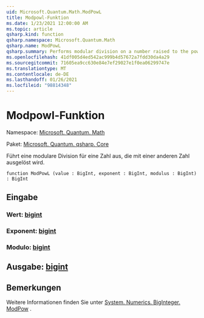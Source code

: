 ```yaml
---
uid: Microsoft.Quantum.Math.ModPowL
title: Modpowl-Funktion
ms.date: 1/23/2021 12:00:00 AM
ms.topic: article
qsharp.kind: function
qsharp.namespace: Microsoft.Quantum.Math
qsharp.name: ModPowL
qsharp.summary: Performs modular division on a number raised to the power of another number.
ms.openlocfilehash: 41df005d4ed542ac999b4d57672a7fdd30da4a29
ms.sourcegitcommit: 71605ea9cc630e84e7ef29027e1f0ea06299747e
ms.translationtype: MT
ms.contentlocale: de-DE
ms.lasthandoff: 01/26/2021
ms.locfileid: "98814348"
---
```

# <a name="modpowl-function"></a>Modpowl-Funktion

Namespace: [Microsoft. Quantum. Math](xref:Microsoft.Quantum.Math)

Paket: [Microsoft. Quantum. qsharp. Core](https://nuget.org/packages/Microsoft.Quantum.QSharp.Core)


Führt eine modulare Division für eine Zahl aus, die mit einer anderen Zahl ausgelöst wird.

```qsharp
function ModPowL (value : BigInt, exponent : BigInt, modulus : BigInt) : BigInt
```


## <a name="input"></a>Eingabe

### <a name="value--bigint"></a>Wert: [bigint](xref:microsoft.quantum.lang-ref.bigint)




### <a name="exponent--bigint"></a>Exponent: [bigint](xref:microsoft.quantum.lang-ref.bigint)




### <a name="modulus--bigint"></a>Modulo: [bigint](xref:microsoft.quantum.lang-ref.bigint)





## <a name="output--bigint"></a>Ausgabe: [bigint](xref:microsoft.quantum.lang-ref.bigint)



## <a name="remarks"></a>Bemerkungen

Weitere Informationen finden Sie unter [System. Numerics. BigInteger. ModPow](https://docs.microsoft.com/dotnet/api/system.numerics.biginteger.modpow) .